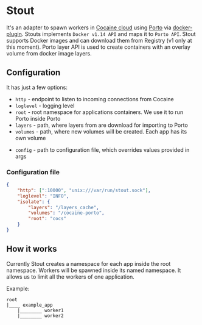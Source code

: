 # Stout

It's an adapter to spawn workers in [Cocaine cloud](https://github.com/cocaine/) using [Porto](https://github.com/yandex/porto/) via [docker-plugin](https://github.com/cocaine/cocaine-plugins/). Stouts implements `Docker v1.14 API` and maps it to `Porto API`.
Stout supports Docker images and can download them from Registry (v1 only at this moment). Porto layer API is used to create containers
with an overlay volume from docker image layers.

## Configuration

It has just a few options:
 + `http` - endpoint to listen to incoming connections from Cocaine
 + `loglevel` - logging level
 + `root` - root namespace for applications containers. We use it to run Porto inside Porto
 + `layers` - path, where layers from are download for importing to Porto
 + `volumes` - path, where new volumes will be created. Each app has its own volume
 * `config` - path to configuration file, which overrides values provided in args

### Configuration file

```json
{
    "http": [":10000", "unix:///var/run/stout.sock"],
    "loglevel": "INFO",
    "isolate": {
        "layers": "/layers_cache",
        "volumes": "/cocaine-porto",
        "root": "cocs"
    }
}
```

## How it works

Currently Stout creates a namespace for each app inside the root namespace. Workers will be spawned inside its named namespace.
It allows us to limit all the workers of one application.

Example:
```
root
|____ example_app
    |________ worker1
    |________ worker2
```
